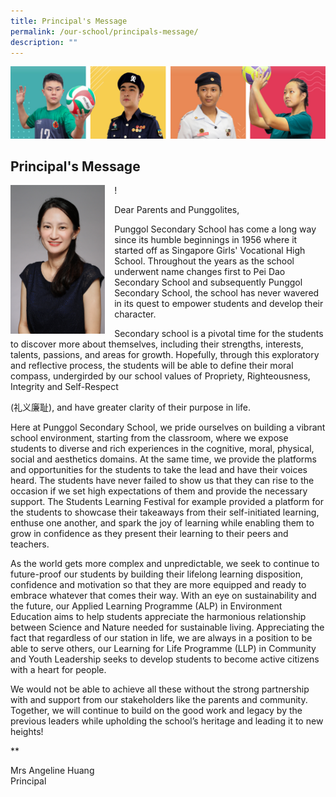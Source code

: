 ```yaml
---
title: Principal's Message
permalink: /our-school/principals-message/
description: ""
---
```

![](/images/Our%20School/subbanner.jpg)

## Principal's Message

<img src="/images/Our%20School/MRS%20ANGELINE%20HUANG.jpg" style="width:30%;margin-right:15px;" align="left">
!

Dear Parents and Punggolites,

Punggol Secondary School has come a long way since its humble beginnings in 1956 where it started off as Singapore Girls' Vocational High School. Throughout the years as the school underwent name changes first to Pei Dao Secondary School and subsequently Punggol Secondary School, the school has never wavered in its quest to empower students and develop their character.

Secondary school is a pivotal time for the students to discover more about themselves, including their strengths, interests, talents, passions, and areas for growth. Hopefully, through this exploratory and reflective process, the students will be able to define their moral compass, undergirded by our school values of Propriety, Righteousness, Integrity and Self-Respect&nbsp;

(礼义廉耻), and have greater clarity of their purpose in life.

Here at Punggol Secondary School, we pride ourselves on building a vibrant school environment, starting from the classroom, where we expose students to diverse and rich experiences in the cognitive, moral, physical, social and aesthetics domains. At the same time, we provide the platforms and opportunities for the students to take the lead and have their voices heard. The students have never failed to show us that they can rise to the occasion if we set high expectations of them and provide the necessary support. The Students Learning Festival for example provided a platform for the students to showcase their takeaways from their self-initiated learning, enthuse one another, and spark the joy of learning while enabling them to grow in confidence as they present their learning to their peers and teachers.&nbsp;&nbsp;&nbsp;

As the world gets more complex and unpredictable, we seek to continue to future-proof our students by building their lifelong learning disposition, confidence and motivation so that they are more equipped and ready to embrace whatever that comes their way. With an eye on sustainability and the future, our Applied Learning Programme (ALP) in Environment Education aims to help students appreciate the harmonious relationship between Science and Nature needed for sustainable living. Appreciating the fact that regardless of our station in life, we are always in a position to be able to serve others, our Learning for Life Programme (LLP) in Community and Youth Leadership seeks to develop students to become active citizens with a heart for people.

We would not be able to achieve all these without the strong partnership with and support from our stakeholders like the parents and community. Together, we will continue to build on the good work and legacy by the previous leaders while upholding the school’s heritage and leading it to new heights!

**

  

Mrs Angeline Huang<br>
Principal